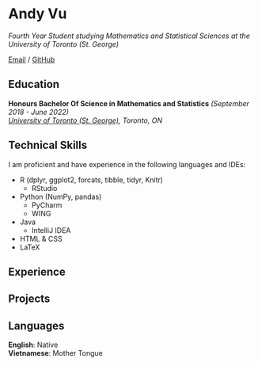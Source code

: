 # Andy Vu

_Fourth Year Student studying Mathematics and Statistical Sciences at the University of Toronto (St. George)_ <br>

[Email](mailto:andy.vu@mail.utoronto.ca) / [GitHub](https://github.com/andyvu016/)

## Education

**Honours Bachelor Of Science in Mathematics and Statistics** _(September 2018 - June 2022)_ <br>
_[University of Toronto (St. George)](https://www.utoronto.ca/), Toronto, ON_

## Technical Skills

I am proficient and have experience in the following languages and IDEs:
  * R (dplyr, ggplot2, forcats, tibble, tidyr, Knitr)
    * RStudio
  * Python (NumPy, pandas)
    * PyCharm 
    * WING
  * Java
    * IntelliJ IDEA   
  * HTML & CSS
  * LaTeX

## Experience


## Projects


## Languages

**English**: Native <br>
**Vietnamese**: Mother Tongue
